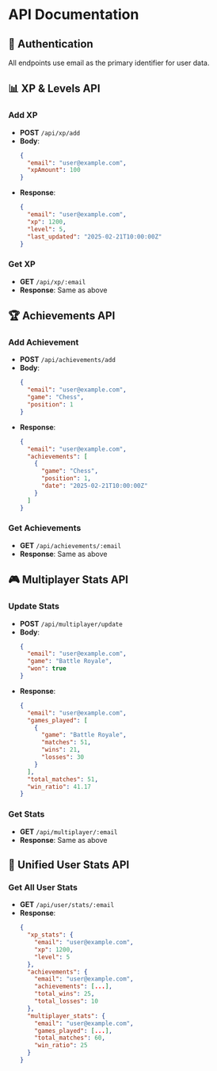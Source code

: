 # API Documentation

## 🔑 Authentication
All endpoints use email as the primary identifier for user data.

## 📊 XP & Levels API

### Add XP
- **POST** `/api/xp/add`
- **Body**:
  ```json
  {
    "email": "user@example.com",
    "xpAmount": 100
  }
  ```
- **Response**:
  ```json
  {
    "email": "user@example.com",
    "xp": 1200,
    "level": 5,
    "last_updated": "2025-02-21T10:00:00Z"
  }
  ```

### Get XP
- **GET** `/api/xp/:email`
- **Response**: Same as above

## 🏆 Achievements API

### Add Achievement
- **POST** `/api/achievements/add`
- **Body**:
  ```json
  {
    "email": "user@example.com",
    "game": "Chess",
    "position": 1
  }
  ```
- **Response**:
  ```json
  {
    "email": "user@example.com",
    "achievements": [
      {
        "game": "Chess",
        "position": 1,
        "date": "2025-02-21T10:00:00Z"
      }
    ]
  }
  ```

### Get Achievements
- **GET** `/api/achievements/:email`
- **Response**: Same as above

## 🎮 Multiplayer Stats API

### Update Stats
- **POST** `/api/multiplayer/update`
- **Body**:
  ```json
  {
    "email": "user@example.com",
    "game": "Battle Royale",
    "won": true
  }
  ```
- **Response**:
  ```json
  {
    "email": "user@example.com",
    "games_played": [
      {
        "game": "Battle Royale",
        "matches": 51,
        "wins": 21,
        "losses": 30
      }
    ],
    "total_matches": 51,
    "win_ratio": 41.17
  }
  ```

### Get Stats
- **GET** `/api/multiplayer/:email`
- **Response**: Same as above

## 👤 Unified User Stats API

### Get All User Stats
- **GET** `/api/user/stats/:email`
- **Response**:
  ```json
  {
    "xp_stats": {
      "email": "user@example.com",
      "xp": 1200,
      "level": 5
    },
    "achievements": {
      "email": "user@example.com",
      "achievements": [...],
      "total_wins": 25,
      "total_losses": 10
    },
    "multiplayer_stats": {
      "email": "user@example.com",
      "games_played": [...],
      "total_matches": 60,
      "win_ratio": 25
    }
  }
  ```